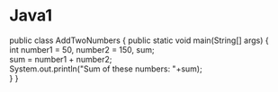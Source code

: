 # Java1
public class AddTwoNumbers { 
public static void main(String[] args) {  
int number1 = 50, number2 = 150, sum;       
sum = number1 + number2;      
System.out.println("Sum of these numbers: "+sum);    
}
} 
